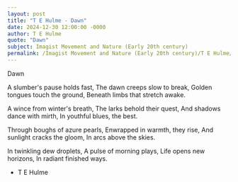 ```yaml
---
layout: post
title: "T E Hulme - Dawn"
date: 2024-12-30 12:00:00 -0000
author: T E Hulme
quote: "Dawn"
subject: Imagist Movement and Nature (Early 20th century)
permalink: /Imagist Movement and Nature (Early 20th century)/T E Hulme/T E Hulme - Dawn
---
```


Dawn

A slumber's pause holds fast,
The dawn creeps slow to break,
Golden tongues touch the ground,
Beneath limbs that stretch awake.

A wince from winter's breath,
The larks behold their quest,
And shadows dance with mirth,
In youthful blues, the best.

Through boughs of azure pearls,
Enwrapped in warmth, they rise,
And sunlight cracks the gloom,
In arcs above the skies.

In twinkling dew droplets,
A pulse of morning plays,
Life opens new horizons,
In radiant finished ways.

- T E Hulme
